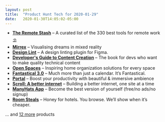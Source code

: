 ```yaml
---
layout: post
title:  "Product Hunt Tech for 2020-01-29"
date:   2020-01-30T14:05:02-05:00
---
```


* **[The Remote Stash](https://www.producthunt.com/posts/the-remote-stash?utm_campaign=producthunt-api&utm_medium=api&utm_source=Application%3A+Daily+Digest+RSS+%28ID%3A+3202%29)** – A curated list of the 330 best tools for remote work ⛱️
* **[Mirrex](https://www.producthunt.com/posts/mirrex?utm_campaign=producthunt-api&utm_medium=api&utm_source=Application%3A+Daily+Digest+RSS+%28ID%3A+3202%29)** – Visualising dreams in mixed reality
* **[Design Lint](https://www.producthunt.com/posts/design-lint?utm_campaign=producthunt-api&utm_medium=api&utm_source=Application%3A+Daily+Digest+RSS+%28ID%3A+3202%29)** – A design linting plugin for Figma.
* **[Developer's Guide to Content Creation](https://www.producthunt.com/posts/developer-s-guide-to-content-creation?utm_campaign=producthunt-api&utm_medium=api&utm_source=Application%3A+Daily+Digest+RSS+%28ID%3A+3202%29)** – The book for devs who want to make quality technical content
* **[Open Spaces](https://www.producthunt.com/posts/open-spaces?utm_campaign=producthunt-api&utm_medium=api&utm_source=Application%3A+Daily+Digest+RSS+%28ID%3A+3202%29)** – Inspiring home organization solutions for every space
* **[Fantastical 3.0](https://www.producthunt.com/posts/fantastical-3-0?utm_campaign=producthunt-api&utm_medium=api&utm_source=Application%3A+Daily+Digest+RSS+%28ID%3A+3202%29)** – Much more than just a calendar. It’s Fantastical.
* **[Portal](https://www.producthunt.com/posts/portal-8?utm_campaign=producthunt-api&utm_medium=api&utm_source=Application%3A+Daily+Digest+RSS+%28ID%3A+3202%29)** – Boost your productivity with beautiful & immersive ambience
* **[Scroll: A better internet](https://www.producthunt.com/posts/scroll-a-better-internet?utm_campaign=producthunt-api&utm_medium=api&utm_source=Application%3A+Daily+Digest+RSS+%28ID%3A+3202%29)** – Building a better internet, one site at a time
* **[ManyHats App](https://www.producthunt.com/posts/manyhats-app?utm_campaign=producthunt-api&utm_medium=api&utm_source=Application%3A+Daily+Digest+RSS+%28ID%3A+3202%29)** – Become the best version of yourself (free/no ads/no signup)
* **[Room Steals](https://www.producthunt.com/posts/room-steals?utm_campaign=producthunt-api&utm_medium=api&utm_source=Application%3A+Daily+Digest+RSS+%28ID%3A+3202%29)** – Honey for hotels. You browse. We’ll show when it’s cheaper.

… and [12 more](https://www.producthunt.com/tech) products